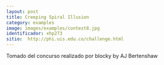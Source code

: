 ```yaml
---
layout: post
title: Creeping Spiral Illusion
category: examples
image: images/examples/contest8.jpg
identificador: xhp273
sitio:  http://phi.uis.edu.co/challenge.html
---
```

Tomado del concurso realizado por blocky
 by AJ Bertenshaw